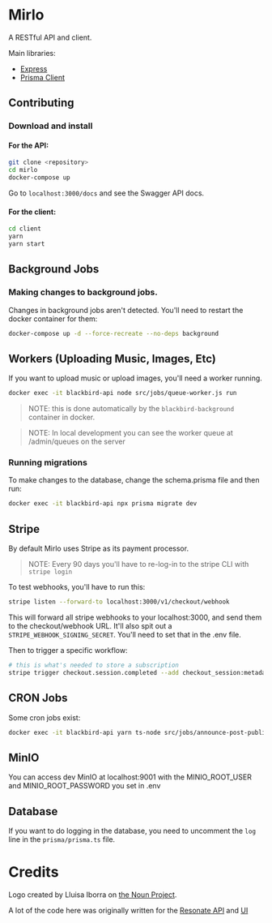 # Mirlo

A RESTful API and client.

Main libraries:

- [Express](https://expressjs.com/)
- [Prisma Client](https://www.prisma.io/docs)

## Contributing

### Download and install

#### For the API:

```sh
git clone <repository>
cd mirlo
docker-compose up
```

Go to `localhost:3000/docs` and see the Swagger API docs.

#### For the client:

```sh
cd client
yarn
yarn start
```

## Background Jobs

### Making changes to background jobs.

Changes in background jobs aren't detected. You'll need to restart the docker container for them:

```sh
docker-compose up -d --force-recreate --no-deps background
```

## Workers (Uploading Music, Images, Etc)

If you want to upload music or upload images, you'll need a worker running.

```sh
docker exec -it blackbird-api node src/jobs/queue-worker.js run
```

> NOTE: this is done automatically by the `blackbird-background` container in docker.

> NOTE: In local development you can see the worker queue at /admin/queues on the server

### Running migrations

To make changes to the database, change the schema.prisma file and then run:

```sh
docker exec -it blackbird-api npx prisma migrate dev
```

## Stripe

By default Mirlo uses Stripe as its payment processor.

> NOTE: Every 90 days you'll have to re-log-in to the stripe CLI with `stripe login`

To test webhooks, you'll have to run this:

```sh
stripe listen --forward-to localhost:3000/v1/checkout/webhook
```

This will forward all stripe webhooks to your localhost:3000, and send them to the checkout/webhook URL. It'll also spit out a `STRIPE_WEBHOOK_SIGNING_SECRET`. You'll need to set that in the .env file.

Then to trigger a specific workflow:

```sh
# this is what's needed to store a subscription
stripe trigger checkout.session.completed --add checkout_session:metadata.userId=3 --add checkout_session:metadata.tierId=2
```

## CRON Jobs

Some cron jobs exist:

```sh
docker exec -it blackbird-api yarn ts-node src/jobs/announce-post-published.ts
```

## MinIO

You can access dev MinIO at localhost:9001 with the MINIO_ROOT_USER and MINIO_ROOT_PASSWORD you set in .env

## Database

If you want to do logging in the database, you need to uncomment the `log` line in the `prisma/prisma.ts` file.

# Credits

Logo created by Lluisa Iborra on [the Noun Project](https://thenounproject.com/icon/bird-818956/).

A lot of the code here was originally written for the [Resonate API](https://github.com/resonatecoop/api) and [UI](https://github.com/resonatecoop/beam/)
